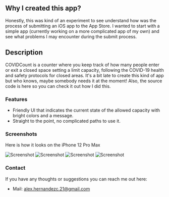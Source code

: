 ## Why I created this app?
Honestly, this was kind of an experiment to see understand how was the process of submitting an iOS app to the App Store. I wanted to start with a simple app (currently working on a more complicated app of my own) and see what problems I may encounter during the submit process. 

## Description

COVIDCount is a counter where you keep track of how many people enter or exit a closed space setting a limit capacity, following the COVID-19 health and safety protocols for closed areas. It's a bit late to create this kind of app but who knows, maybe somebody needs it at the moment! Also, the source code is here so you can check it out how I did this.

### Features

- Friendly UI that indicates the current state of the allowed capacity with bright colors and a message.
- Straight to the point, no complicated paths to use it.

### Screenshots
Here is how it looks on the iPhone 12 Pro Max


![Screenshot](Screenshots/Screenshot1.png)
![Screenshot](Screenshots/Screenshot2.png)
![Screenshot](Screenshots/Screenshot3.png)
![Screenshot](Screenshots/Screenshot4.png)

### Contact
If you have any thoughts or suggestions you can reach me out here:
- Mail: alex.hernandezc.21@gmail.com


